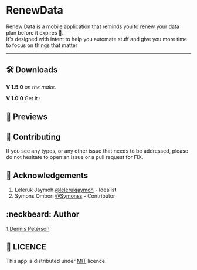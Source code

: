 # RenewData

Renew Data is a mobile application that reminds you to renew your data plan before it expires :green_heart:.<br>
It's designed with intent to help you automate stuff and give you more time to focus on things that matter

<hr>

## :hammer_and_wrench: Downloads
**V 1.5.0** _on the make_.

**V 1.0.0** Get it : 
## :rocket: Previews

## :electric_plug: Contributing

If you see any typos, or any other issue that needs to be addressed, please do not hesitate to open an issue or a pull request for FIX.

## :page_with_curl: Acknowledgements

1. Leleruk Jaymoh [@lelerukjaymoh](https://github.com/lelerukjaymoh) - Idealist
2. Symons Ombori [@Symonss](https://github.com/Symonss) - Contributor

## :neckbeard: Author

1.[Dennis Peterson](https://dennohpeter.com)

## :rotating_light: LICENCE
This app is distributed under [MIT](https://dennohpeter.mit-license.org) licence.
